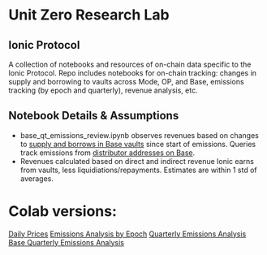 # Unit Zero Research Lab
## Ionic Protocol

A collection of notebooks and resources of on-chain data specific to the Ionic Protocol. Repo includes notebooks for on-chain tracking: changes in supply and borrowing to vaults across Mode, OP, and Base, emissions tracking (by epoch and quarterly), revenue analysis, etc.

## Notebook Details & Assumptions
- base_qt_emissions_review.ipynb observes revenues based on changes to [supply and borrows in Base vaults](https://dune.com/mrwildcat/ionic-protocol) since start of emissions. Queries track emissions from [distributor addresses on Base](https://dune.com/queries/4354659).
- Revenues calculated based on direct and indirect revenue Ionic earns from vaults, less liquidiations/repayments. Estimates are within 1 std of averages.  

# Colab versions:
[Daily Prices](https://colab.research.google.com/drive/1Fx-mc15oYvhneCZjJBsFMds6Pcr0NESo?usp=sharing)
[Emissions Analysis by Epoch](https://colab.research.google.com/drive/1Fx-mc15oYvhneCZjJBsFMds6Pcr0NESo?usp=sharing)
[Quarterly Emissions Analysis](https://colab.research.google.com/drive/1w5vE_XBC-GAM-JypagmVXwAkgQjD6_oa?usp=sharing)
[Base Quarterly Emissions Analysis](https://colab.research.google.com/drive/1AKj0aX8pRstYcr5sSJhj422DOLdDbwHy?usp=sharing)

